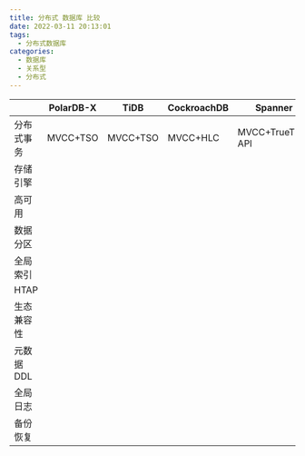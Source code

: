```yaml
---
title: 分布式 数据库 比较 
date: 2022-03-11 20:13:01
tags:
  - 分布式数据库
categories:  
  - 数据库
  - 关系型
  - 分布式
---
```


<p></p>
<!-- more -->

|            | PolarDB-X | TiDB     | CockroachDB | Spanner           |      |
| ---------- | --------- | -------- | ----------- | ----------------- | ---- |
| 分布式事务 | MVCC+TSO  | MVCC+TSO | MVCC+HLC    | MVCC+TrueTime API |      |
| 存储引擎   |           |          |             |                   |      |
| 高可用     |           |          |             |                   |      |
| 数据分区   |           |          |             |                   |      |
| 全局索引   |           |          |             |                   |      |
| HTAP       |           |          |             |                   |      |
| 生态兼容性 |           |          |             |                   |      |
| 元数据DDL  |           |          |             |                   |      |
| 全局日志   |           |          |             |                   |      |
| 备份恢复   |           |          |             |                   |      |


